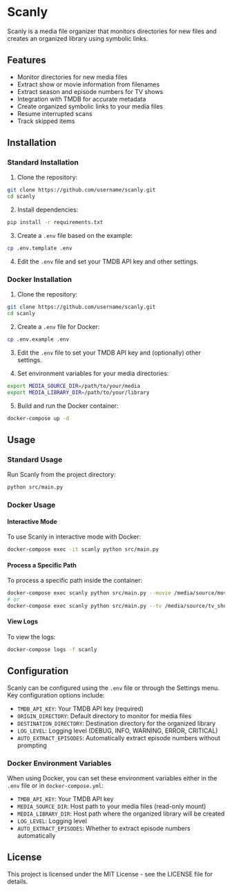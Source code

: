 # Scanly

Scanly is a media file organizer that monitors directories for new files and creates an organized library using symbolic links.

## Features

- Monitor directories for new media files
- Extract show or movie information from filenames
- Extract season and episode numbers for TV shows
- Integration with TMDB for accurate metadata
- Create organized symbolic links to your media files
- Resume interrupted scans
- Track skipped items

## Installation

### Standard Installation

1. Clone the repository:
```bash
git clone https://github.com/username/scanly.git
cd scanly
```

2. Install dependencies:
```bash
pip install -r requirements.txt
```

3. Create a `.env` file based on the example:
```bash
cp .env.template .env
```

4. Edit the `.env` file and set your TMDB API key and other settings.

### Docker Installation

1. Clone the repository:
```bash
git clone https://github.com/username/scanly.git
cd scanly
```

2. Create a `.env` file for Docker:
```bash
cp .env.example .env
```

3. Edit the `.env` file to set your TMDB API key and (optionally) other settings.

4. Set environment variables for your media directories:
```bash
export MEDIA_SOURCE_DIR=/path/to/your/media
export MEDIA_LIBRARY_DIR=/path/to/your/library
```

5. Build and run the Docker container:
```bash
docker-compose up -d
```

## Usage

### Standard Usage

Run Scanly from the project directory:
```bash
python src/main.py
```

### Docker Usage

#### Interactive Mode

To use Scanly in interactive mode with Docker:
```bash
docker-compose exec -it scanly python src/main.py
```

#### Process a Specific Path

To process a specific path inside the container:
```bash
docker-compose exec scanly python src/main.py --movie /media/source/movies
# or
docker-compose exec scanly python src/main.py --tv /media/source/tv_shows
```

#### View Logs

To view the logs:
```bash
docker-compose logs -f scanly
```

## Configuration

Scanly can be configured using the `.env` file or through the Settings menu. Key configuration options include:

- `TMDB_API_KEY`: Your TMDB API key (required)
- `ORIGIN_DIRECTORY`: Default directory to monitor for media files
- `DESTINATION_DIRECTORY`: Destination directory for the organized library
- `LOG_LEVEL`: Logging level (DEBUG, INFO, WARNING, ERROR, CRITICAL)
- `AUTO_EXTRACT_EPISODES`: Automatically extract episode numbers without prompting

### Docker Environment Variables

When using Docker, you can set these environment variables either in the `.env` file or in `docker-compose.yml`:

- `TMDB_API_KEY`: Your TMDB API key
- `MEDIA_SOURCE_DIR`: Host path to your media files (read-only mount)
- `MEDIA_LIBRARY_DIR`: Host path where the organized library will be created
- `LOG_LEVEL`: Logging level
- `AUTO_EXTRACT_EPISODES`: Whether to extract episode numbers automatically

## License

This project is licensed under the MIT License - see the LICENSE file for details.